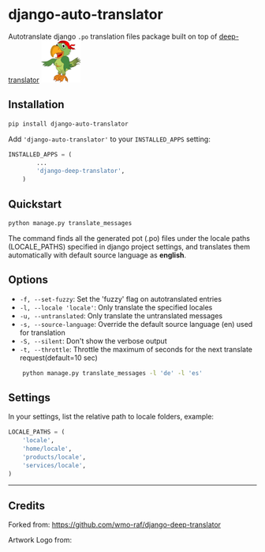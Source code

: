 # django-auto-translator 

Autotranslate django `.po` translation files package built on top of  [deep-translator](https://pypi.org/project/deep-translator/)
![django-deep-translator](img/django-deep-translator.png )

## Installation

```bash
pip install django-auto-translator
```

Add `'django-auto-translator'` to your `INSTALLED_APPS` setting:

```py
INSTALLED_APPS = (
        ...
        'django-deep-translator',
    )

```

## Quickstart

```bash 
python manage.py translate_messages
```

The command finds all the generated pot (.po) files under the locale paths (LOCALE_PATHS) specified in django project settings, and translates them automatically with default source language as **english**.

## Options

- ``-f, --set-fuzzy``: Set the 'fuzzy' flag on autotranslated entries
- ``-l, --locale 'locale'``: Only translate the specified locales
- ``-u, --untranslated``: Only translate the untranslated messages
- ``-s, --source-language``: Override the default source language (en) used for translation
- ``-S, --silent``: Don't show the verbose output
- ``-t, --throttle``: Throttle the maximum of seconds for the next translate request(default=10 sec)
         


```bash
    python manage.py translate_messages -l 'de' -l 'es'
```

## Settings

In your settings, list the relative path to locale folders, example:

```py
LOCALE_PATHS = (
    'locale',
    'home/locale',
    'products/locale',
    'services/locale',
)
```

---

## Credits

Forked from:  https://github.com/wmo-raf/django-deep-translator

Artwork Logo from: 
